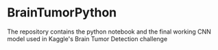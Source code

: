 # BrainTumorPython
The repository contains the python notebook and the final working CNN model used in Kaggle's Brain Tumor Detection challenge
